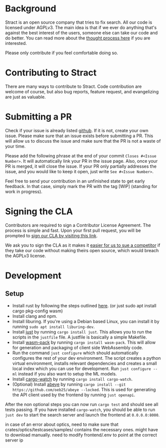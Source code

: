 # Background

Stract is an open source company that tries to fix search.
All our code is licensed under AGPLv3.
The main idea is that if we ever do anything that's against the best interest of the users, someone else can take our code and do better. You can read more about the [thought process here](https://github.com/StractOrg/stract/discussions/150#discussioncomment-8476851) if you are interested.

Please only contribute if you feel comfortable doing so.

# Contributing to Stract

There are many ways to contribute to Stract.
Code contribution are welcome of course, but also
bug reports, feature request, and evangelizing are just as valuable.

# Submitting a PR

Check if your issue is already listed [github](https://github.com/StractOrg/stract/issues).
If it is not, create your own issue. Please make sure that an issue exists before
submitting a PR. This will allow us to discuss the issue and make sure that the
PR is not a waste of your time.

Please add the following phrase at the end of your commit `Closes #<Issue Number>`.
It will automatically link your PR in the issue page. Also, once your PR is merged, it will
close the issue. If your PR only partially addresses the issue, and you would like to
keep it open, just write `See #<Issue Number>`.

Feel free to send your contribution in an unfinished state to get early feedback.
In that case, simply mark the PR with the tag [WIP] (standing for work in progress).

# Signing the CLA

Contributors are required to sign a Contributor License Agreement.
The process is simple and fast. Upon your first pull request, you will be prompted to
[sign our CLA by visiting this link](https://cla-assistant.io/StractOrg/stract).

We ask you to sign the CLA as it makes it [easier for us to sue a competitor](https://softwareengineering.stackexchange.com/questions/168020/how-signing-out-a-cla-prevents-legal-issues-in-open-source-projects/168026#168026)
if they take our code without making theirs open source, which would breach the AGPLv3 license.

# Development

## Setup

- Install rust by following the steps outlined [here](https://www.rust-lang.org/tools/install). (or just sudo apt install cargo pkg-config wasm)
- Install clang and npm.
- Install liburing. If you're using a Debian based Linux, you can install it by running `sudo apt install liburing-dev`.
- Install [just](https://github.com/casey/just) by running `cargo install just`. This allows you to run the scripts in the `justfile` file. A justfile is basically a simple Makefile.
- Install [wasm-pack](https://rustwasm.github.io/wasm-pack/installer/) by running `cargo install wasm-pack`. This will allow for generation and packaging of client side WebAssembly code.
- Run the command `just configure` which should automatically configures the rest of your dev environment. The script creates a python virtual environment, installs relevant dependencies and creates a small local index which you can use for development. Run `just configure --ml` instead if you also want to setup the ML models.
- Install [cargo-watch](https://github.com/watchexec/cargo-watch) by running `cargo install cargo-watch`.
- (Optional) Install [abeye](https://github.com/oeb25/abeye) by running `cargo install --git https://github.com/oeb25/abeye --locked`. This is used for generating the API client used by the frontend by running `just openapi`.

After the non optional steps you can now run `cargo test` and should see all tests passing. If you have installed `cargo-watch`, you should be able to run `just dev` to start the search server and launch the frontend at `0.0.0.0:8000`.

in case of an error about optics, need to make sure that crates/optics/testcases/samples/ contains the necessary ones. might have to download manually.
need to modify frontend/.env to point at the correct server ip
